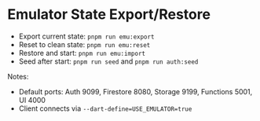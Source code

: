 # Emulator State Export/Restore

- Export current state: `pnpm run emu:export`
- Reset to clean state: `pnpm run emu:reset`
- Restore and start: `pnpm run emu:import`
- Seed after start: `pnpm run seed` and `pnpm run auth:seed`

Notes:
- Default ports: Auth 9099, Firestore 8080, Storage 9199, Functions 5001, UI 4000
- Client connects via `--dart-define=USE_EMULATOR=true`
